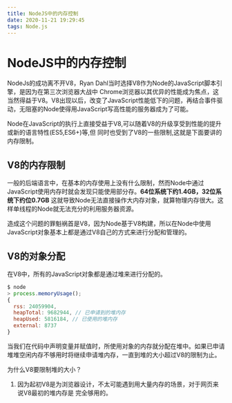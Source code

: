 ```yaml
---
title: NodeJS中的内存控制
date: 2020-11-21 19:29:45
tags: Node.js
---
```


# NodeJS中的内存控制
  NodeJs的成功离不开V8，Ryan Dahl当时选择V8作为Node的JavaScript脚本引擎，是因为在第三次浏览器大战中
Chrome浏览器以其优异的性能成为焦点，这当然得益于V8。V8出现以后，改变了JavaScript性能低下的问题，再结合事件驱动，无阻塞的Node使得用JavaScript写高性能的服务器成为了可能。

  Node在JavaScript的执行上直接受益于V8,可以随着V8的升级享受到性能的提升或新的语言特性(ES5,ES6+)等,但
同时也受到了V8的一些限制,这就是下面要讲的内存限制。

## V8的内存限制
  一般的后端语言中，在基本的内存使用上没有什么限制，然而Node中通过JavaScript使用内存时就会发现只能使用部分存。**64位系统下约1.4GB，32位系统下约位0.7GB** 这就导致Node无法直接操作大内存对象，就算物理内存很大。这样单线程的Node就无法充分的利用服务器资源。

  造成这个问题的罪魁祸首是V8，因为Node基于V8构建，所以在Node中使用JavaScript对象基本上都是通过V8自己的方式来进行分配和管理的。

## V8的对象分配
  在V8中，所有的JavaScript对象都是通过堆来进行分配的。
``` javascript
$ node 
> process.memoryUsage();
{
  rss: 24059904,
  heapTotal: 9682944, // 已申请到的堆内存
  heapUsed: 5816184, // 已使用的堆内存
  external: 8737
}
```

当我们在代码中声明变量并赋值时，所使用对象的内存就分配在堆中。如果已申请堆堆空闲内存不够用时将继续申请堆内存，一直到堆的大小超过V8的限制为止。

为什么V8要限制堆的大小？
1. 因为起初V8是为浏览器设计，不太可能遇到用大量内存的场景，对于网页来说V8最初的堆内存是
完全够用的。
